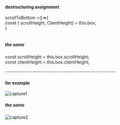 #### destructuring assignment
scrollToBottom =()=>{ <br>
        const { scrollHeight, ClientHeight} = this.box; <br>
      } <br><br>
      
##### the same
const scrollHeight = this.box.scrollHeight; <br>
const clientHeight = this.box.clientHeight; <br>

--------------------------------------------------------<br>
      
#### for example
![capture1](https://user-images.githubusercontent.com/26092150/46782038-84fb1700-ccf2-11e8-96d4-9faf94946db8.JPG)


##### the same
![capture2](https://user-images.githubusercontent.com/26092150/46782039-8593ad80-ccf2-11e8-9339-dd8e7adbf5c2.JPG)


